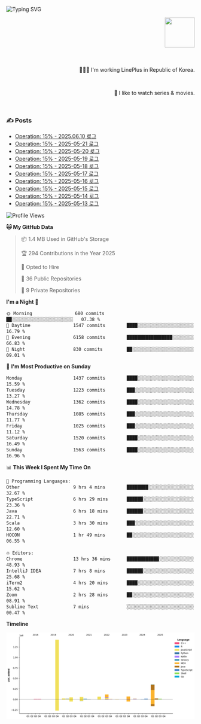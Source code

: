 ![Typing SVG](https://readme-typing-svg.herokuapp.com/?lines=Hello,+I'm+Changkwon+😎&height=150&width=1024&size=40&color=458588&background=282828&center=true&vCenter=true&multiline=false&duration=2000&pause=0)

<div align=right>
  <a href="https://github.com/devxb/gitanimals">
    <img
      src="https://render.gitanimals.org/lines/spearkkk?pet-id=624227435622945015"
      width="80"
      height="80"
    />
  </a>
  <br/>
  <br/>  
  <br/>
  
  👨🏼‍💻 I'm working LinePlus in Republic of Korea.
  
  <br/>
  
  🍿 I like to watch series & movies.
  
  <br/>

</div>
  
<div align=left>
  
  <div>
    
  ### ✍️ Posts
    
  </div>
  
  <!-- BLOGPOSTS:START -->
- [Operation: 15% - 2025.06.10 로그](https://spearkkk.dev/kr/blog/operation-15-log-2025-06-10)
- [Operation: 15% - 2025-05-21 로그](https://spearkkk.dev/kr/blog/operation-15-log-2025-05-21)
- [Operation: 15% - 2025-05-20 로그](https://spearkkk.dev/kr/blog/operation-15-log-2025-05-20)
- [Operation: 15% - 2025-05-19 로그](https://spearkkk.dev/kr/blog/operation-15-log-2025-05-19)
- [Operation: 15% - 2025-05-18 로그](https://spearkkk.dev/kr/blog/operation-15-log-2025-05-18)
- [Operation: 15% - 2025-05-17 로그](https://spearkkk.dev/kr/blog/operation-15-log-2025-05-17)
- [Operation: 15% - 2025-05-16 로그](https://spearkkk.dev/kr/blog/operation-15-log-2025-05-16)
- [Operation: 15% - 2025-05-15 로그](https://spearkkk.dev/kr/blog/operation-15-log-2025-05-15)
- [Operation: 15% - 2025-05-14 로그](https://spearkkk.dev/kr/blog/operation-15-log-2025-05-14)
- [Operation: 15% - 2025-05-13 로그](https://spearkkk.dev/kr/blog/operation-15-log-2025-05-13)
<!-- BLOGPOSTS:END -->

  
<!--START_SECTION:waka-->
![Profile Views](http://img.shields.io/badge/Profile%20Views-0-blue)

**🐱 My GitHub Data** 

> 📦 1.4 MB Used in GitHub's Storage 
 > 
> 🏆 294 Contributions in the Year 2025
 > 
> 💼 Opted to Hire
 > 
> 📜 36 Public Repositories 
 > 
> 🔑 9 Private Repositories 
 > 
**I'm a Night 🦉** 

```text
🌞 Morning                680 commits         ██░░░░░░░░░░░░░░░░░░░░░░░   07.38 % 
🌆 Daytime                1547 commits        ████░░░░░░░░░░░░░░░░░░░░░   16.79 % 
🌃 Evening                6158 commits        █████████████████░░░░░░░░   66.83 % 
🌙 Night                  830 commits         ██░░░░░░░░░░░░░░░░░░░░░░░   09.01 % 
```
📅 **I'm Most Productive on Sunday** 

```text
Monday                   1437 commits        ████░░░░░░░░░░░░░░░░░░░░░   15.59 % 
Tuesday                  1223 commits        ███░░░░░░░░░░░░░░░░░░░░░░   13.27 % 
Wednesday                1362 commits        ████░░░░░░░░░░░░░░░░░░░░░   14.78 % 
Thursday                 1085 commits        ███░░░░░░░░░░░░░░░░░░░░░░   11.77 % 
Friday                   1025 commits        ███░░░░░░░░░░░░░░░░░░░░░░   11.12 % 
Saturday                 1520 commits        ████░░░░░░░░░░░░░░░░░░░░░   16.49 % 
Sunday                   1563 commits        ████░░░░░░░░░░░░░░░░░░░░░   16.96 % 
```


📊 **This Week I Spent My Time On** 

```text
💬 Programming Languages: 
Other                    9 hrs 4 mins        ████████░░░░░░░░░░░░░░░░░   32.67 % 
TypeScript               6 hrs 29 mins       ██████░░░░░░░░░░░░░░░░░░░   23.36 % 
Java                     6 hrs 18 mins       ██████░░░░░░░░░░░░░░░░░░░   22.71 % 
Scala                    3 hrs 30 mins       ███░░░░░░░░░░░░░░░░░░░░░░   12.60 % 
HOCON                    1 hr 49 mins        ██░░░░░░░░░░░░░░░░░░░░░░░   06.55 % 

🔥 Editors: 
Chrome                   13 hrs 36 mins      ████████████░░░░░░░░░░░░░   48.93 % 
IntelliJ IDEA            7 hrs 8 mins        ██████░░░░░░░░░░░░░░░░░░░   25.68 % 
iTerm2                   4 hrs 20 mins       ████░░░░░░░░░░░░░░░░░░░░░   15.62 % 
Zoom                     2 hrs 28 mins       ██░░░░░░░░░░░░░░░░░░░░░░░   08.91 % 
Sublime Text             7 mins              ░░░░░░░░░░░░░░░░░░░░░░░░░   00.47 % 
```

**Timeline**

![Lines of Code chart](https://raw.githubusercontent.com/spearkkk/spearkkk/main/assets/bar_graph.png)


<!--END_SECTION:waka-->
</div>

